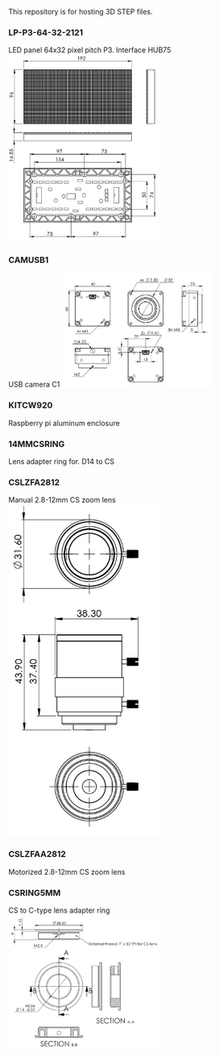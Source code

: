 This repository is for hosting 3D STEP files.

### LP-P3-64-32-2121
LED panel 64x32 pixel pitch P3. Interface HUB75
<img src="img/LP-P3-64-32-2121.png" width="300"/>


### CAMUSB1
USB camera C1
<img src="img/CAMUSB1.png" width="300"/>

### KITCW920
Raspberry pi aluminum enclosure

### 14MMCSRING
Lens adapter ring for. D14 to CS

### CSLZFA2812
Manual 2.8-12mm CS zoom lens
<img src="img/CSLZFA2812.png" width="300"/>

### CSLZFAA2812
Motorized  2.8-12mm CS zoom lens

### CSRING5MM
CS to C-type lens adapter ring
<img src="img/14MMCSRING.png" width="300"/>
